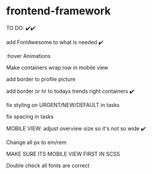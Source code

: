 # frontend-framework


TO DO:  ✔️✔️

add FontAwesome to what is needed ✔️

:hover Animations 

Make containers wrap row in mobile view

add border to profile picture

add border or hr to todays trends right containers ✔️

fix styling on URGENT/NEW/DEFAULT in tasks

fix spacing in tasks

MOBILE VIEW: adjust overview size so it's not so wide ✔️

Change all px to em/rem

MAKE SURE ITS MOBILE VIEW FIRST IN SCSS

Double check all fonts are correct


